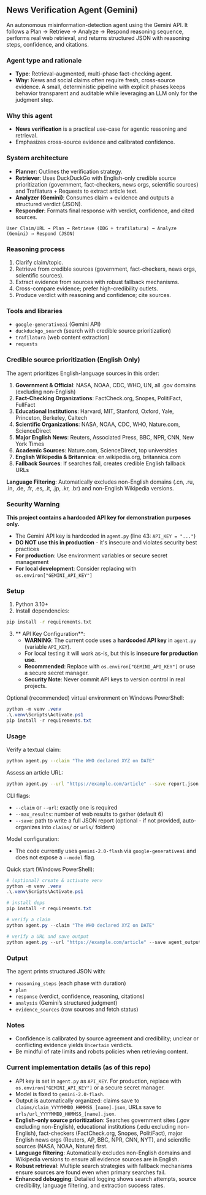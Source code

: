 ## News Verification Agent (Gemini)

An autonomous misinformation-detection agent using the Gemini API. It follows a Plan → Retrieve → Analyze → Respond reasoning sequence, performs real web retrieval, and returns structured JSON with reasoning steps, confidence, and citations.

### Agent type and rationale
- **Type**: Retrieval-augmented, multi-phase fact-checking agent.
- **Why**: News and social claims often require fresh, cross-source evidence. A small, deterministic pipeline with explicit phases keeps behavior transparent and auditable while leveraging an LLM only for the judgment step.

### Why this agent
- **News verification** is a practical use-case for agentic reasoning and retrieval.
- Emphasizes cross-source evidence and calibrated confidence.

### System architecture
- **Planner**: Outlines the verification strategy.
- **Retriever**: Uses DuckDuckGo with English-only credible source prioritization (government, fact-checkers, news orgs, scientific sources) and Trafilatura + Requests to extract article text.
- **Analyzer (Gemini)**: Consumes claim + evidence and outputs a structured verdict (JSON).
- **Responder**: Formats final response with verdict, confidence, and cited sources.

```
User Claim/URL → Plan → Retrieve (DDG + trafilatura) → Analyze (Gemini) → Respond (JSON)
```

### Reasoning process
1. Clarify claim/topic.
2. Retrieve from credible sources (government, fact-checkers, news orgs, scientific sources).
3. Extract evidence from sources with robust fallback mechanisms.
4. Cross-compare evidence; prefer high-credibility outlets.
5. Produce verdict with reasoning and confidence; cite sources.

### Tools and libraries
- `google-generativeai` (Gemini API)
- `duckduckgo_search` (search with credible source prioritization)
- `trafilatura` (web content extraction)
- `requests`

### Credible source prioritization (English Only)
The agent prioritizes English-language sources in this order:
1. **Government & Official**: NASA, NOAA, CDC, WHO, UN, all .gov domains (excluding non-English)
2. **Fact-Checking Organizations**: FactCheck.org, Snopes, PolitiFact, FullFact
3. **Educational Institutions**: Harvard, MIT, Stanford, Oxford, Yale, Princeton, Berkeley, Caltech
4. **Scientific Organizations**: NASA, NOAA, CDC, WHO, Nature.com, ScienceDirect
5. **Major English News**: Reuters, Associated Press, BBC, NPR, CNN, New York Times
6. **Academic Sources**: Nature.com, ScienceDirect, top universities
7. **English Wikipedia & Britannica**: en.wikipedia.org, britannica.com
8. **Fallback Sources**: If searches fail, creates credible English fallback URLs

**Language Filtering**: Automatically excludes non-English domains (.cn, .ru, .in, .de, .fr, .es, .it, .jp, .kr, .br) and non-English Wikipedia versions.

### Security Warning
**This project contains a hardcoded API key for demonstration purposes only.**
- The Gemini API key is hardcoded in `agent.py` (line 43: `API_KEY = "..."`)
- **DO NOT use this in production** - it's insecure and violates security best practices
- **For production**: Use environment variables or secure secret management
- **For local development**: Consider replacing with `os.environ["GEMINI_API_KEY"]`

### Setup
1. Python 3.10+
2. Install dependencies:
```bash
pip install -r requirements.txt
```
3. ** API Key Configuration**:
   - **WARNING**: The current code uses a **hardcoded API key** in `agent.py` (variable `API_KEY`). 
   - For local testing it will work as-is, but this is **insecure for production use**.
   - **Recommended**: Replace with `os.environ["GEMINI_API_KEY"]` or use a secure secret manager.
   - **Security Note**: Never commit API keys to version control in real projects.

Optional (recommended) virtual environment on Windows PowerShell:
```powershell
python -m venv .venv
.\.venv\Scripts\Activate.ps1
pip install -r requirements.txt
```

### Usage
Verify a textual claim:
```bash
python agent.py --claim "The WHO declared XYZ on DATE"
```

Assess an article URL:
```bash
python agent.py --url "https://example.com/article" --save report.json
```

CLI flags:
- `--claim` or `--url`: exactly one is required
- `--max_results`: number of web results to gather (default 6)
- `--save`: path to write a full JSON report (optional - if not provided, auto-organizes into `claims/` or `urls/` folders)

Model configuration:
- The code currently uses `gemini-2.0-flash` via `google-generativeai` and does not expose a `--model` flag.

Quick start (Windows PowerShell):
```powershell
# (optional) create & activate venv
python -m venv .venv
.\.venv\Scripts\Activate.ps1

# install deps
pip install -r requirements.txt

# verify a claim
python agent.py --claim "The WHO declared XYZ on DATE"

# verify a URL and save output
python agent.py --url "https://example.com/article" --save agent_output.json
```

### Output
The agent prints structured JSON with:
- `reasoning_steps` (each phase with duration)
- `plan`
- `response` (verdict, confidence, reasoning, citations)
- `analysis` (Gemini’s structured judgment)
- `evidence_sources` (raw sources and fetch status)

### Notes
- Confidence is calibrated by source agreement and credibility; unclear or conflicting evidence yields `Uncertain` verdicts.
- Be mindful of rate limits and robots policies when retrieving content.

### Current implementation details (as of this repo)
- API key is set in `agent.py` as `API_KEY`. For production, replace with `os.environ["GEMINI_API_KEY"]` or a secure secret manager.
- Model is fixed to `gemini-2.0-flash`.
- Output is automatically organized: claims save to `claims/claim_YYYYMMDD_HHMMSS_[name].json`, URLs save to `urls/url_YYYYMMDD_HHMMSS_[name].json`.
- **English-only source prioritization**: Searches government sites (.gov excluding non-English), educational institutions (.edu excluding non-English), fact-checkers (FactCheck.org, Snopes, PolitiFact), major English news orgs (Reuters, AP, BBC, NPR, CNN, NYT), and scientific sources (NASA, NOAA, Nature) first.
- **Language filtering**: Automatically excludes non-English domains and Wikipedia versions to ensure all evidence sources are in English.
- **Robust retrieval**: Multiple search strategies with fallback mechanisms ensure sources are found even when primary searches fail.
- **Enhanced debugging**: Detailed logging shows search attempts, source credibility, language filtering, and extraction success rates.



